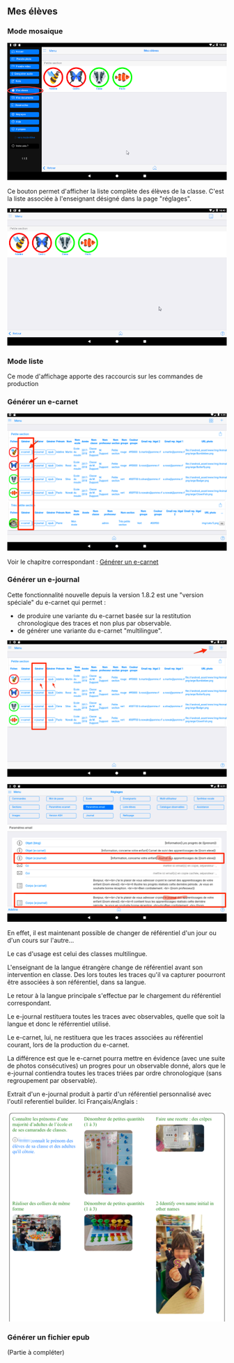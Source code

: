 ## Mes élèves 

### Mode mosaique

![Liste des élèves du professeur courant](screenshots/2018-01-27-18-41-27.png)

Ce bouton permet d'afficher la liste complète des élèves de la classe.
C'est la liste associée à l'enseignant désigné dans la page "réglages". 

<!-- //TODO : ajouter copie écran-->

![Liste des élèves](screenshots/2018-01-27-18-43-59.png)

### Mode liste

Ce mode d'affichage apporte des raccourcis sur les commandes de production 


### Générer un e-carnet

![Raccourci génération e-carnet ](screenshots/2020-01-05-18-26-47.png)

Voir le chapitre correspondant : [Générer un e-carnet](30-GenererECarnet/index.html)

### Générer un e-journal

Cette fonctionnalité nouvelle depuis la version 1.8.2 est une "version spéciale" du e-carnet qui permet : 

- de produire une variante du e-carnet basée sur la restitution chronologique des traces et non plus par observable.
- de générer une variante du e-carnet "multilingue".

![Produire le e-journal](screenshots/2019-12-31-15-31-32.png)

![Personnaliser le e-journal](screenshots/2019-12-31-15-35-58.png)

En effet, il est maintenant possible de changer de référentiel d'un jour ou d'un cours sur l'autre...

Le cas d'usage est celui des classes multilingue.

L'enseignant de la langue étrangère change de référentiel avant son intervention en classe. Des lors toutes les traces qu'il va capturer poourront être associées à son référentiel, dans sa langue.

Le retour à la langue principale s'effectue par le chargement du référentiel correspondant.

Le e-journal restituera toutes les traces avec observables, quelle que soit la langue et donc le référrentiel utilisé.

Le e-carnet, lui, ne restituera que les traces associées au référentiel courant, lors de la production du e-carnet.

La différence est que le e-carnet pourra mettre en évidence (avec une suite de photos consécutives) un progres pour un observable donné, alors que le e-journal contiendra toutes les traces triées par ordre chronologique (sans regroupement par observable). 

Extrait d'un e-journal produit à partir d'un référentiel personnalisé avec l'outil referentiel builder. Ici Français/Anglais : 

![e-journal multilingue](screenshots/2020-04-26-08-01-36.png)

<!-- //todo : ajouter illustration -->




### Générer un fichier epub

(Partie à compléter)



